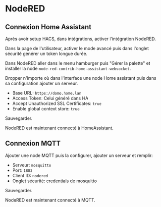 # NodeRED

## Connexion Home Assistant

Après avoir setup HACS, dans intégrations, activer l'intégration NodeRED.

Dans la page de l'utilisateur, activer le mode avancé puis dans l'onglet sécurité générer un token longue durée.

Dans NodeRED aller dans le menu hamburger puis "Gérer la palette" et installer la node `node-red-contrib-home-assistant-websocket`.

Dropper n'importe où dans l'interface une node Home assistant puis dans sa configuration ajouter un serveur.

- Base URL: `https://domo.home.lan`
- Access Token: Celui généré dans HA
- Accept Unauthorized SSL Certificates: `true`
- Enable global context store: `true`

Sauvegarder.


NodeRED est maintenant connecté à HomeAssistant.

## Connexion MQTT

Ajouter une node MQTT puis la configurer, ajouter un serveur et remplir:
- Serveur: `mosquitto`
- Port: `1883`
- Client ID: `nodered`
- Onglet sécurité: credentials de mosquitto

Sauvegarder.

NodeRED est maintenant connecté à MQTT.
